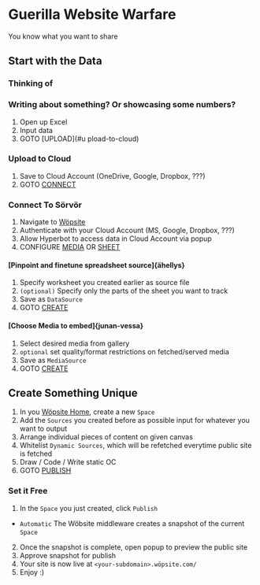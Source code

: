 # Guerilla Website Warfare

You know what you want to share

## Start with the Data

### Thinking of
### Writing about something? Or showcasing some numbers?

1. Open up Excel
2. Input data
3. GOTO [UPLOAD](#u pload-to-cloud)


### Upload to Cloud

1. Save to Cloud Account (OneDrive, Google, Dropbox, ???)
2. GOTO [CONNECT](#connect-to-sörvör)


### Connect To Sörvör

1. Navigate to [Wöpsite](https://app.hyperfigures.com/wöpsite)
2. Authenticate with your Cloud Account (MS, Google, Dropbox, ???)
3. Allow Hyperbot to access data in Cloud Account via popup
4. CONFIGURE [MEDIA](#junan-vessa) OR [SHEET](#ähellys)


#### [Pinpoint and finetune spreadsheet source]{ähellys}

1. Specify worksheet you created earlier as source file
2. `(optional)` Specify only the parts of the sheet you want to track
3. Save as `DataSource`
4. GOTO [CREATE](#create-something-unique)

#### [Choose Media to embed]{junan-vessa}

1. Select desired media from gallery
2. `optional` set quality/format restrictions on fetched/served media
3. Save as `MediaSource`
4. GOTO [CREATE](#create-something-unique)


## Create Something Unique

1. In you [Wöpsite Home](https://app.hyperfigures.com/wöpsite), create a new `Space`
2. Add the `Sources` you created before as possible input for whatever you want to output
3. Arrange individual pieces of content on given canvas
4. Whitelist `Dynamic Sources`, which will be refetched everytime public site is fetched
5. Draw / Code / Write static OC
6. GOTO [PUBLISH](#set-it-free)

### Set it Free
1. In the `Space` you just created, click `Publish`
* `Automatic` The Wöbsite middleware creates a snapshot of the current `Space`
2. Once the snapshot is complete, open popup to preview the public site
3. Approve snapshot for publish
4. Your site is now live at `<your-subdomain>.wöpsite.com/`
5. Enjoy :)



